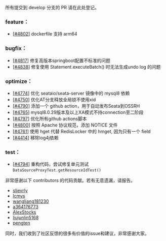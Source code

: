 所有提交到 develop 分支的 PR 请在此处登记。

<!-- 请根据PR的类型添加 `变更记录` 到以下对应位置(feature/bugfix/optimize/test) 下 -->

### feature：
- [[#4802](https://github.com/seata/seata/pull/4802)] dockerfile 支持 arm64


### bugfix：
- [[#4817](https://github.com/seata/seata/pull/4817)] 修复高版本springboot配置不标准的问题
- [[#4838](https://github.com/seata/seata/pull/4838)] 修复使用 Statement.executeBatch() 时无法生成undo log 的问题

### optimize：
- [[#4774](https://github.com/seata/seata/pull/4774)] 优化 seataio/seata-server 镜像中的 mysql8 依赖
- [[#4750](https://github.com/seata/seata/pull/4750)] 优化AT分支释放全局锁不使用xid
- [[#4790](https://github.com/seata/seata/pull/4790)] 添加一个 github action，用于自动发布Seata到OSSRH
- [[#4765](https://github.com/seata/seata/pull/4765)] mysql8.0.29版本及以上XA模式不持connection至二阶段
- [[#4797](https://github.com/seata/seata/pull/4797)] 优化所有github actions脚本
- [[#4800](https://github.com/seata/seata/pull/4800)] 按照 Apache 协议规范，添加 NOTICE 文件
- [[#4761](https://github.com/seata/seata/pull/4761)] 使用 hget 代替 RedisLocker 中的 hmget, 因为只有一个 field
- [[#4414](https://github.com/seata/seata/pull/4414)] 移除log4j依赖

### test：
- [[#4794](https://github.com/seata/seata/pull/4794)] 重构代码，尝试修复单元测试 `DataSourceProxyTest.getResourceIdTest()`


非常感谢以下 contributors 的代码贡献。若有无意遗漏，请报告。

<!-- 请确保您的 GitHub ID 在以下列表中 -->
- [slievrly](https://github.com/slievrly)
- [lcmvs](https://github.com/lcmvs)
- [wangliang181230](https://github.com/wangliang181230)
- [a364176773](https://github.com/a364176773)
- [AlexStocks](https://github.com/AlexStocks)
- [liujunlin5168](https://github.com/liujunlin5168)
- [pengten](https://github.com/pengten)

同时，我们收到了社区反馈的很多有价值的issue和建议，非常感谢大家。

